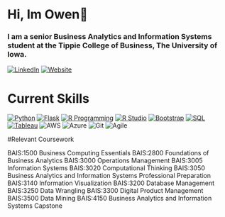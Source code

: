 # Hi, Im Owen👋

### I am a senior Business Analytics and Information Systems student at the Tippie College of Business, The University of Iowa. 

[![LinkedIn](https://img.shields.io/badge/LinkedIn-0077B5?style=for-the-badge&logo=linkedin&logoColor=white)](https://www.linkedin.com/in/owen-koury-912a7a21b/)
[![Website](https://img.shields.io/badge/Website-009578?style=for-the-badge&logo=googlechrome&logoColor=white)](https://owenkoury.com/)


# Current Skills

[![Python](https://img.shields.io/badge/Python-3776AB?style=for-the-badge&logo=python&logoColor=white)](https://www.python.org/)
[![Flask](https://img.shields.io/badge/Flask-000000?style=for-the-badge&logo=flask&logoColor=white)](https://flask.palletsprojects.com/)
[![R Programming](https://img.shields.io/badge/R-276DC3?style=for-the-badge&logo=r&logoColor=white)](https://www.r-project.org/)
[![R Studio](https://img.shields.io/badge/RStudio-75AADB?style=for-the-badge&logo=RStudio&logoColor=white)](https://www.rstudio.com/)
[![Bootstrap](https://img.shields.io/badge/Bootstrap-7952B3?style=for-the-badge&logo=bootstrap&logoColor=white)](https://getbootstrap.com/)
[![SQL](https://img.shields.io/badge/SQL-4479A1?style=for-the-badge&logo=postgresql&logoColor=white)](https://www.postgresql.org/)
[![Tableau](https://img.shields.io/badge/Tableau-E97627?style=for-the-badge&logo=tableau&logoColor=white)](https://www.tableau.com/)
![AWS](https://img.shields.io/badge/AWS-232F3E?style=for-the-badge&logo=amazon-aws&logoColor=white)
![Azure](https://img.shields.io/badge/Azure-0089D6?style=for-the-badge&logo=microsoft-azure&logoColor=white)
![Git](https://img.shields.io/badge/Git-F05032?style=for-the-badge&logo=git&logoColor=white)
![Agile](https://img.shields.io/badge/Agile-8FC1E3?style=for-the-badge&logo=agile&logoColor=white)

#Relevant Coursework

BAIS:1500 Business Computing Essentials
BAIS:2800 Foundations of Business Analytics
BAIS:3000 Operations Management
BAIS:3005 Information Systems
BAIS:3020 Computational Thinking
BAIS:3050 Business Analytics and Information Systems Professional Preparation
BAIS:3140 Information Visualization
BAIS:3200 Database Management
BAIS:3250 Data Wrangling 
BAIS:3300 Digital Product Management
BAIS:3500 Data Mining
BAIS:4150 Business Analytics and Information Systems Capstone

<!--
**okoury/okoury** is a ✨ _special_ ✨ repository because its `README.md` (this file) appears on your GitHub profile.


